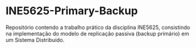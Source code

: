 # INE5625-Primary-Backup
Repositório contendo a trabalho prático da disciplina INE5625, consistindo na implementação do modelo de replicação passiva (backup primário) em um Sistema Distribuído.
